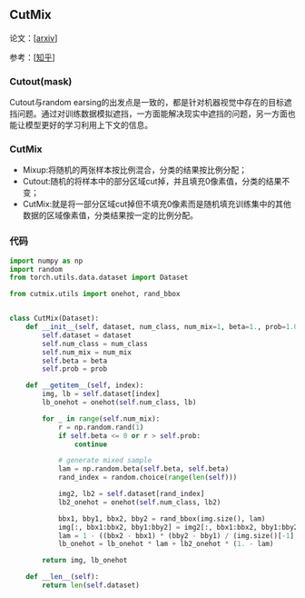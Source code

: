 ##  CutMix

论文：[[arxiv](https://arxiv.org/pdf/1905.04899)]

参考：[[知乎](https://zhuanlan.zhihu.com/p/402511359)]

### Cutout(mask)

Cutout与random earsing的出发点是一致的，都是针对机器视觉中存在的目标遮挡问题。通过对训练数据模拟遮挡，一方面能解决现实中遮挡的问题，另一方面也能让模型更好的学习利用上下文的信息。

### CutMix

- Mixup:将随机的两张样本按比例混合，分类的结果按比例分配；
- Cutout:随机的将样本中的部分区域cut掉，并且填充0像素值，分类的结果不变；
- CutMix:就是将一部分区域cut掉但不填充0像素而是随机填充训练集中的其他数据的区域像素值，分类结果按一定的比例分配。

### 代码

```python
import numpy as np
import random
from torch.utils.data.dataset import Dataset

from cutmix.utils import onehot, rand_bbox


class CutMix(Dataset):
    def __init__(self, dataset, num_class, num_mix=1, beta=1., prob=1.0):
        self.dataset = dataset
        self.num_class = num_class
        self.num_mix = num_mix
        self.beta = beta
        self.prob = prob

    def __getitem__(self, index):
        img, lb = self.dataset[index]
        lb_onehot = onehot(self.num_class, lb)

        for _ in range(self.num_mix):
            r = np.random.rand(1)
            if self.beta <= 0 or r > self.prob:
                continue

            # generate mixed sample
            lam = np.random.beta(self.beta, self.beta)
            rand_index = random.choice(range(len(self)))

            img2, lb2 = self.dataset[rand_index]
            lb2_onehot = onehot(self.num_class, lb2)

            bbx1, bby1, bbx2, bby2 = rand_bbox(img.size(), lam)
            img[:, bbx1:bbx2, bby1:bby2] = img2[:, bbx1:bbx2, bby1:bby2]
            lam = 1 - ((bbx2 - bbx1) * (bby2 - bby1) / (img.size()[-1] * img.size()[-2]))
            lb_onehot = lb_onehot * lam + lb2_onehot * (1. - lam)

        return img, lb_onehot

    def __len__(self):
        return len(self.dataset)
```

